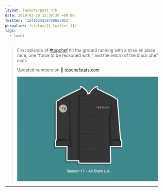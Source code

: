 ```yaml
---
layout: layouts/post.njk
date: 2020-03-20 15:30:39 +00:00
twitter: '1241024359780605953'
permalink: /status/{{ twitter }}/
tags: 
  - tweet
---
```


> First episode of [#topchef](https://twitter.com/hashtag/topchef) hit the ground running with a mise en place race, one “force to be reckoned with,” and the return of the black chef coat.
> 
> Updated numbers on 🔪 [topchefstats.com](https://topchefstats.com) 
> 
> ![Illustration of black chef’s coat with Top Chef emblems on the chest and shoulder.](/img/1241024359780605953-ETkAsWOUMAA7hSS.jpg)

---
